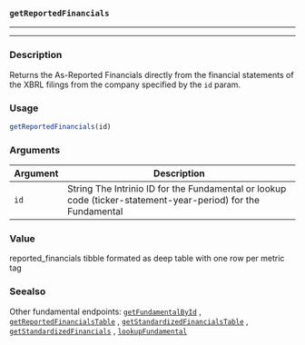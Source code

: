 ### `getReportedFinancials`
***
***

### Description

 Returns the As-Reported Financials directly from the financial
 statements of the XBRL filings from the company specified by the `id` param.

### Usage
```r
getReportedFinancials(id)
```

### Arguments
Argument      |Description
------------- |----------------
```id```     |     String The Intrinio ID for the Fundamental or lookup code (ticker-statement-year-period) for the Fundamental
### Value

 reported_financials tibble formated as deep table with one row per metric tag

### Seealso

 Other fundamental endpoints: [`getFundamentalById`](getFundamentalById.md) ,
  [`getReportedFinancialsTable`](getReportedFinancialsTable.md) ,
  [`getStandardizedFinancialsTable`](getStandardizedFinancialsTable.md) ,
  [`getStandardizedFinancials`](getStandardizedFinancials.md) ,
  [`lookupFundamental`](lookupFundamental.md) 

